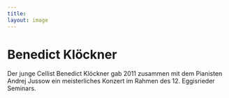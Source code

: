 ```yaml
---
title: 
layout: image
---
```


# Benedict Klöckner

Der junge Cellist Benedict Klöckner gab 2011 zusammen mit dem Pianisten Andrej Jussow ein meisterliches Konzert im Rahmen des 12. Eggisrieder Seminars.
